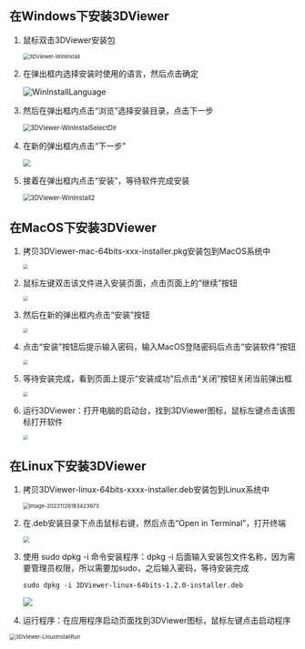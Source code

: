 ## 在Windows下安装3DViewer<div id="1"/>

1. 鼠标双击3DViewer安装包

   <img src="..\images\3DViewer-WinInstall.png" alt="3DViewer-WinInstall" style="zoom: 67%;" />

2. 在弹出框内选择安装时使用的语言，然后点击确定

   ![WinInstallLanguage](..\images\3DViewer-WinInstallLanguage.png)

3. 然后在弹出框内点击“浏览”选择安装目录，点击下一步

   <img src="..\images\3DViewer-WinInstallSelectDir.png" alt="3DViewer-WinInstalSelectDir" style="zoom:80%;" />

4. 在新的弹出框内点击“下一步”

   <img src="..\images\3DViewer-WinInstallNext.png" style="zoom:80%;" />

5. 接着在弹出框内点击“安装”，等待软件完成安装

   <img src="..\images\3DViewer-WinInstall2.png" alt="3DViewer-WinInstall2" style="zoom:80%;" />

## 在MacOS下安装3DViewer<div id="2"/>

1. 拷贝3DViewer-mac-64bits-xxx-installer.pkg安装包到MacOS系统中

   <img src="..\images\3DViewer-MacInstallFile.png" style="zoom:50%;" />

2. 鼠标左键双击该文件进入安装页面，点击页面上的“继续”按钮

   <img src="..\images\3DViewer-MacInstall.png" style="zoom:50%;" />

3. 然后在新的弹出框内点击“安装”按钮

   <img src="..\images\3DViewer-MacInstall2.png" style="zoom:50%;" />

4. 点击“安装”按钮后提示输入密码，输入MacOS登陆密码后点击“安装软件”按钮

   <img src="..\images\3DViewer-MacInstallPassword.png" style="zoom:50%;" />

5. 等待安装完成，看到页面上提示“安装成功”后点击“关闭”按钮关闭当前弹出框

   <img src="..\images\3DViewer-MacInstallFinished.png" style="zoom:50%;" />

6. 运行3DViewer：打开电脑的启动台，找到3DViewer图标，鼠标左键点击该图标打开软件

   <img src="..\images\3DViewer-MacInstallRun.png" style="zoom:50%;" />


## 在Linux下安装3DViewer<div id="3"/>

1. 拷贝3DViewer-linux-64bits-xxxx-installer.deb安装包到Linux系统中

   <img src="..\images\3DViewer-LinuxInstall.png" alt="image-20221126183423973" style="zoom:67%;" />

2. 在.deb安装目录下点击鼠标右键，然后点击“Open in Terminal”，打开终端

   <img src="..\images\3DViewer-LinuxInstall2.png" style="zoom: 67%;" />

3. 使用 sudo dpkg -i 命令安装程序：dpkg -i 后面输入安装包文件名称，因为需要管理员权限，所以需要加sudo，之后输入密码，等待安装完成

   ```
   sudo dpkg -i 3DViewer-linux-64bits-1.2.0-installer.deb
   ```

   ![](..\images\3DViewer-LinuxInstallDpkg.png)

4. 运行程序：在应用程序启动页面找到3DViewer图标，鼠标左键点击启动程序

<img src="..\images\3DViewer-LinuxInstallRun.png" alt="3DViewer-LinuxInstallRun" style="zoom: 67%;" />